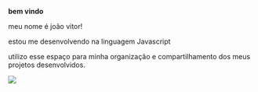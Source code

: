 
**bem vindo**

meu nome é joão vitor!

estou me desenvolvendo na linguagem Javascript

utilizo esse espaço para minha organização e compartilhamento dos meus projetos desenvolvidos.

![](https://media1.tenor.com/m/1DDCGbppt-IAAAAC/green-color.gif)
